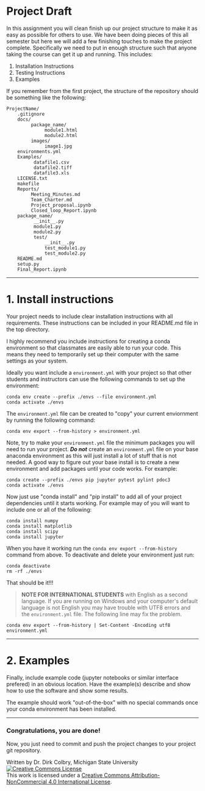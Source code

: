 # Project Draft

In this assignment you will clean finish up our project structure to make it as easy as possible for others to use.  We have been doing pieces of this all semester but here we will add a few finishing touches to make the project complete. Specifically we need to put in enough structure such that anyone taking the course can get it up and running. This includes: 

1. Installation Instructions
2. Testing Instructions
3. Examples

If you remember from the first project, the structure of the repository should be something like the following:

    ProjectName/
        .gitignore
        docs/
             package_name/
                  module1.html
                  module2.html
             images/
                  image1.jpg
        environments.yml
        Examples/
              datafile1.csv
              datafile2.tiff
              datafile3.xls
        LICENSE.txt
        makefile
        Reports/
             Meeting_Minutes.md
             Team_Charter.md
             Project_proposal.ipynb
             Closed_loop_Report.ipynb
        package_name/
              __init__.py
              module1.py
              module2.py
              test/
                  __init__.py
                  test_module1.py
                  test_module2.py
        README.md
        setup.py
        Final_Report.ipynb
        

---

# 1. Install instructions

Your project needs to include clear installation instructions with all requirements.  These instructions can be included in your README.md file in the top directory.  

I highly recommend you include instructions for creating a conda environment so that classmates are easily able to run your code. This means they need to temporarily set up their computer with the same settings as your system.  

Ideally you want include a ```environment.yml``` with your project so that other students and instructors can use the following commands to set up the environment:

    conda env create --prefix ./envs --file environment.yml
    conda activate ./envs
    
The ```environment.yml``` file can be created to "copy" your current enviornment by running the following command:

    conda env export --from-history > environment.yml
    
    
Note, try to make your ```environment.yml``` file the minimum packages you will need to run your project.  **_Do not_** create an ```environment.yml``` file on your base anaconda environment as this will just install a lot of stuff that is not needed. A good way to figure out your base install is to create a new environment and add packages until your code works. For example:

    conda create --prefix ./envs pip jupyter pytest pylint pdoc3
    conda activate ./envs

Now just use "conda install" and "pip install" to add all of your project dependencies until it starts working. For example may of you will want to include one or all of the following:

    conda install numpy
    conda install matplotlib
    conda install scipy
    conda install jupyter

When you have it working run the ```conda env export --from-history``` command from above. To deactivate and delete your environment just run:

    conda deactivate
    rm -rf ./envs
    
That should be it!!!
    

> **NOTE FOR INTERNATIONAL STUDENTS** with English as a second language.  If you are running on Windows and your computer's default language is not English you may have trouble with UTF8 errors and the ```environment.yml``` file.  The following line may fix the problem.

    conda env export --from-history | Set-Content -Encoding utf8 environment.yml

---

# 2. Examples

Finally, include example code (jupyter notebooks or similar interface prefered) in an obvious location. Have the example(s) describe and show how to use the software and show some results.  

The example should work "out-of-the-box" with no special commands once your conda environment has been installed. 

-----

### Congratulations, you are done!

Now, you just need to commit and push the project changes to your project git repository. 

Written by Dr. Dirk Colbry, Michigan State University
<a rel="license" href="http://creativecommons.org/licenses/by-nc/4.0/"><img alt="Creative Commons License" style="border-width:0" src="https://i.creativecommons.org/l/by-nc/4.0/88x31.png" /></a><br />This work is licensed under a <a rel="license" href="http://creativecommons.org/licenses/by-nc/4.0/">Creative Commons Attribution-NonCommercial 4.0 International License</a>.
